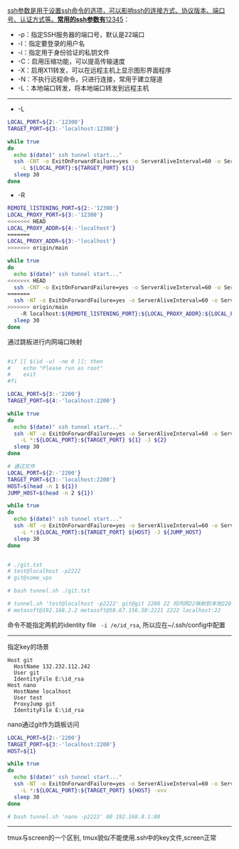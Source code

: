 [ssh参数是用于设置ssh命令的选项，可以影响ssh的连接方式、协议版本、端口号、认证方式等。**常用的ssh参数有**](https://wenku.csdn.net/answer/q53yy11dx0)[1](https://wenku.csdn.net/answer/q53yy11dx0)[2](https://blog.csdn.net/luolan_hust/article/details/113726978)[3](https://blog.csdn.net/its666/article/details/111267530)[4](https://segmentfault.com/a/1190000021888536)[5](https://zhuanlan.zhihu.com/p/35922004)：
- -p：指定SSH服务器的端口号，默认是22端口
- -l：指定要登录的用户名
- -i：指定用于身份验证的私钥文件
- -C：启用压缩功能，可以提高传输速度
- -X：启用X11转发，可以在远程主机上显示图形界面程序
- -N：不执行远程命令，只进行连接，常用于建立隧道
- -L：本地端口转发，将本地端口转发到远程主机
--- 
- -L
```bash
LOCAL_PORT=${2:-'12300'}
TARGET_PORT=${3:-'localhost:12300'}

while true
do
  echo $(date)" ssh tunnel start..."
  ssh -CNT -o ExitOnForwardFailure=yes -o ServerAliveInterval=60 -o ServerAliveCountMax=100 \
    -L ${LOCAL_PORT}:${TARGET_PORT} ${1}
  sleep 30
done
```

- -R
```bash
REMOTE_lISTENING_PORT=${2:-'12300'}
LOCAL_PROXY_PORT=${3:-'12300'}
<<<<<<< HEAD
LOCAL_PROXY_ADDR=${4:-'localhost'}
=======
LOCAL_PROXY_ADDR=${3:-'localhost'}
>>>>>>> origin/main

while true
do
  echo $(date)" ssh tunnel start..."
<<<<<<< HEAD
  ssh -CNT -o ExitOnForwardFailure=yes -o ServerAliveInterval=60 -o ServerAliveCountMax=100 \
=======
  ssh -NT -o ExitOnForwardFailure=yes -o ServerAliveInterval=60 -o ServerAliveCountMax=100 \
>>>>>>> origin/main
    -R localhost:${REMOTE_lISTENING_PORT}:${LOCAL_PROXY_ADDR}:${LOCAL_PROXY_PORT} ${1}
  sleep 30
done
```

通过跳板进行内网端口映射
```bash

#if [[ $(id -u) -ne 0 ]]; then
#    echo "Please run as root"
#    exit
#fi

LOCAL_PORT=${3:-'2200'}
TARGET_PORT=${4:-'localhost:2200'}

while true
do
  echo $(date)" ssh tunnel start..."
  ssh -NT -o ExitOnForwardFailure=yes -o ServerAliveInterval=60 -o ServerAliveCountMax=100 \
    -L *:${LOCAL_PORT}:${TARGET_PORT} ${1} -J ${2}
  sleep 30
done

# 通过文件
LOCAL_PORT=${2:-'2200'}
TARGET_PORT=${3:-'localhost:2200'}
HOST=$(head -n 1 ${1})
JUMP_HOST=$(head -n 2 ${1})

while true
do
  echo $(date)" ssh tunnel start..."
  ssh -NT -o ExitOnForwardFailure=yes -o ServerAliveInterval=60 -o ServerAliveCountMax=100 \
    -L *:${LOCAL_PORT}:${TARGET_PORT} ${HOST} -J ${JUMP_HOST}
  sleep 30
done


# ./git.txt
# test@localhost -p2222
# git@some_vps

# bash tunnel.sh ./git.txt

# tunnel.sh 'test@localhost -p2222' git@git 2200 22 将内网22映射到本地2200
# metasoft@192.168.2.2 metasoft@58.67.156.50:2221 2222 localhost:22
```
命令不能指定两机的identity file ` -i /e/id_rsa`, 所以应在~/.ssh/config中配置

--- 
指定key的场景
```
Host git
  HostName 132.232.112.242
  User git
  IdentityFile E:\id_rsa
Host nano
  HostName localhost
  User test
  ProxyJump git
  IdentityFile E:\id_rsa
```
nano通过git作为跳板访问

```bash
LOCAL_PORT=${2:-'2200'}
TARGET_PORT=${3:-'localhost:2200'}
HOST=${1}

while true
do
  echo $(date)" ssh tunnel start..."
  ssh -NT -o ExitOnForwardFailure=yes -o ServerAliveInterval=60 -o ServerAliveCountMax=100 \
    -L *:${LOCAL_PORT}:${TARGET_PORT} ${HOST} -vvv
  sleep 30
done

# bash tunnel.sh 'nano -p2222' 80 192.168.8.1:80
```

--- 
tmux与screen的一个区别, tmux貌似不能使用.ssh中的key文件,screen正常